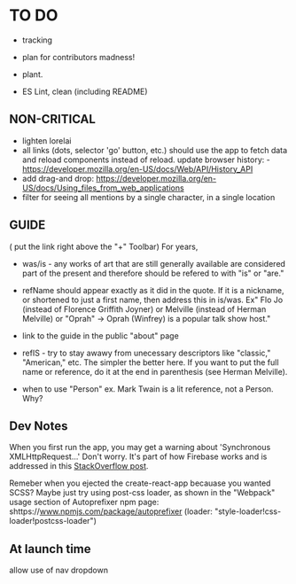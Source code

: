 # TO DO
* tracking

* plan for contributors madness!
* plant.

* ES Lint, clean (including README)


## NON-CRITICAL
* lighten lorelai
* all links (dots, selector 'go' button, etc.) should use the app to fetch data and reload components instead of reload. update browser history:
		- https://developer.mozilla.org/en-US/docs/Web/API/History_API
* add drag-and drop: https://developer.mozilla.org/en-US/docs/Using_files_from_web_applications
* filter for seeing all mentions by a single character, in a single location



## GUIDE
( put the link right above the "+" Toolbar)
For years, 


* was/is - any works of art that are still generally available are considered part of the present and therefore should be refered to with "is" or "are." 

* refName should appear exactly as it did in the quote. If it is a nickname, or shortened to just a first name, then address this in is/was. Ex" Flo Jo (instead of Florence Griffith Joyner) or Melville (instead of Herman Melville)
or "Oprah" -> Oprah (Winfrey) is a popular talk show host."

* link to the guide in the public "about" page

* refIS - try to stay awawy from unecessary descriptors like "classic," "American," etc. The simpler the better here. If you want to put the full name or reference, do it at the end in parenthesis (see Herman Melville).

* when to use "Person" ex. Mark Twain is a lit reference, not a Person. Why?


## Dev Notes
When you first run the app, you may get a warning about 'Synchronous XMLHttpRequest...' Don't worry. It's part of how Firebase
works and is addressed in this [StackOverflow post](http://stackoverflow.com/questions/32467144/firebase-synchronous-xmlhttprequest-deprecated).

Remeber when you ejected the create-react-app becauase you wanted SCSS? Maybe just try using post-css loader, as shown in the "Webpack" usage section of Autoprefixer npm page: shttps://www.npmjs.com/package/autoprefixer (loader: "style-loader!css-loader!postcss-loader")

## At launch time
allow use of nav dropdown